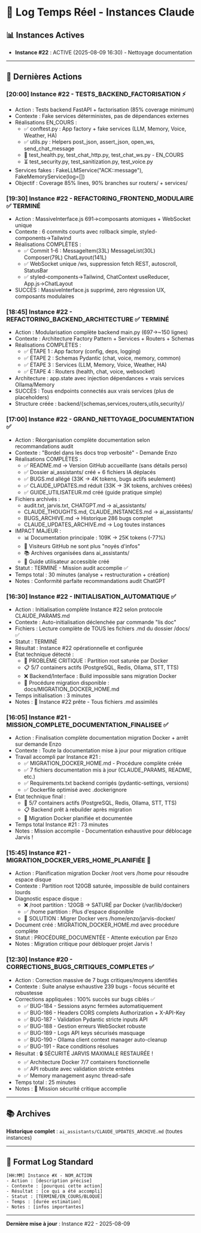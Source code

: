 # 📝 Log Temps Réel - Instances Claude

## 📊 Instances Actives
- **Instance #22** : ACTIVE (2025-08-09 16:30) - Nettoyage documentation

---

## 🔄 Dernières Actions

### [20:00] Instance #22 - TESTS_BACKEND_FACTORISATION ⚡
- Action : Tests backend FastAPI + factorisation (85% coverage minimum)
- Contexte : Fake services déterministes, pas de dépendances externes
- Réalisations EN_COURS :
  * ✅ conftest.py : App factory + fake services (LLM, Memory, Voice, Weather, HA)
  * ✅ utils.py : Helpers post_json, assert_json, open_ws, send_chat_message
  * 🔄 test_health.py, test_chat_http.py, test_chat_ws.py - EN_COURS
  * ⏳ test_security.py, test_sanitization.py, test_voice.py
- Services fakes : FakeLLMService("ACK::message"), FakeMemoryService(log=[])
- Objectif : Coverage 85% lines, 90% branches sur routers/ + services/

### [19:30] Instance #22 - REFACTORING_FRONTEND_MODULAIRE ✅ TERMINÉ  
- Action : MassiveInterface.js 691→composants atomiques + WebSocket unique
- Contexte : 6 commits courts avec rollback simple, styled-components→Tailwind
- Réalisations COMPLÈTES :
  * ✅ Commit 1-6 : MessageItem(33L) MessageList(30L) Composer(79L) ChatLayout(141L)
  * ✅ WebSocket unique /ws, suppression fetch REST, autoscroll, StatusBar
  * ✅ styled-components→Tailwind, ChatContext useReducer, App.js→ChatLayout
- SUCCÈS : MassiveInterface.js supprimé, zero régression UX, composants modulaires

### [18:45] Instance #22 - REFACTORING_BACKEND_ARCHITECTURE ✅ TERMINÉ
- Action : Modularisation complète backend main.py (697→~150 lignes) 
- Contexte : Architecture Factory Pattern + Services + Routers + Schemas
- Réalisations COMPLÈTES :
  * ✅ ÉTAPE 1 : App factory (config, deps, logging)
  * ✅ ÉTAPE 2 : Schemas Pydantic (chat, voice, memory, common) 
  * ✅ ÉTAPE 3 : Services (LLM, Memory, Voice, Weather, HA)
  * ✅ ÉTAPE 4 : Routers (health, chat, voice, websocket)
- Architecture : app.state avec injection dépendances + vrais services Ollama/Memory
- SUCCÈS : Tous endpoints connectés aux vrais services (plus de placeholders)
- Structure créée : backend/{schemas,services,routers,utils,security}/

### [17:00] Instance #22 - GRAND_NETTOYAGE_DOCUMENTATION ✅
- Action : Réorganisation complète documentation selon recommandations audit
- Contexte : "Bordel dans les docs trop verbosité" - Demande Enzo
- Réalisations COMPLÈTES :
  * ✅ README.md → Version GitHub accueillante (sans détails perso)  
  * ✅ Dossier ai_assistants/ créé + 6 fichiers IA déplacés
  * ✅ BUGS.md allégé (33K → 4K tokens, bugs actifs seulement)
  * ✅ CLAUDE_UPDATES.md réduit (33K → 3K tokens, archives créées)
  * ✅ GUIDE_UTILISATEUR.md créé (guide pratique simple)
- Fichiers archivés :
  * audit.txt, jarvis.txt, CHATGPT.md → ai_assistants/
  * CLAUDE_THOUGHTS.md, CLAUDE_INSTANCES.md → ai_assistants/
  * BUGS_ARCHIVE.md → Historique 286 bugs complet
  * CLAUDE_UPDATES_ARCHIVE.md → Log toutes instances
- IMPACT MAJEUR :
  * 📊 Documentation principale : 109K → 25K tokens (-77%)
  * 🎯 Visiteurs GitHub ne sont plus "noyés d'infos"
  * 📚 Archives organisées dans ai_assistants/
  * 👤 Guide utilisateur accessible créé
- Statut : TERMINÉ - Mission audit accomplie ✅
- Temps total : 30 minutes (analyse + restructuration + création)
- Notes : Conformité parfaite recommandations audit ChatGPT

### [16:30] Instance #22 - INITIALISATION_AUTOMATIQUE ✅
- Action : Initialisation complète Instance #22 selon protocole CLAUDE_PARAMS.md
- Contexte : Auto-initialisation déclenchée par commande "lis doc"
- Fichiers : Lecture complète de TOUS les fichiers .md du dossier /docs/ ✅
- Statut : TERMINÉ
- Résultat : Instance #22 opérationnelle et configurée
- État technique détecté :
  * 🚨 PROBLÈME CRITIQUE : Partition root saturée par Docker
  * 📋 5/7 containers actifs (PostgreSQL, Redis, Ollama, STT, TTS)
  * ❌ Backend/Interface : Build impossible sans migration Docker
  * 📄 Procédure migration disponible : docs/MIGRATION_DOCKER_HOME.md
- Temps initialisation : 3 minutes
- Notes : 🤖 Instance #22 prête - Tous fichiers .md assimilés

### [16:05] Instance #21 - MISSION_COMPLETE_DOCUMENTATION_FINALISEE ✅
- Action : Finalisation complète documentation migration Docker + arrêt sur demande Enzo
- Contexte : Toute la documentation mise à jour pour migration critique
- Travail accompli par Instance #21 :
  * ✅ MIGRATION_DOCKER_HOME.md - Procédure complète créée
  * ✅ 7 fichiers documentation mis à jour (CLAUDE_PARAMS, README, etc.)
  * ✅ Requirements.txt backend corrigés (pydantic-settings, versions)
  * ✅ Dockerfile optimisé avec .dockerignore
- État technique final :
  * 🎯 5/7 containers actifs (PostgreSQL, Redis, Ollama, STT, TTS)
  * 📋 Backend prêt à rebuilder après migration
  * 🚚 Migration Docker planifiée et documentée
- Temps total Instance #21 : 73 minutes
- Notes : Mission accomplie - Documentation exhaustive pour déblocage Jarvis !

### [15:45] Instance #21 - MIGRATION_DOCKER_VERS_HOME_PLANIFIÉE 🚚
- Action : Planification migration Docker /root vers /home pour résoudre espace disque
- Contexte : Partition root 120GB saturée, impossible de build containers lourds
- Diagnostic espace disque :
  * ❌ /root partition : 120GB → SATURÉ par Docker (/var/lib/docker)
  * ✅ /home partition : Plus d'espace disponible
  * 🎯 SOLUTION : Migrer Docker vers /home/enzo/jarvis-docker/
- Document créé : MIGRATION_DOCKER_HOME.md avec procédure complète
- Statut : PROCÉDURE_DOCUMENTÉE - Attente exécution par Enzo
- Notes : Migration critique pour débloquer projet Jarvis !

### [12:30] Instance #20 - CORRECTIONS_BUGS_CRITIQUES_COMPLETES ✅
- Action : Correction massive de 7 bugs critiques/moyens identifiés
- Contexte : Suite analyse exhaustive 239 bugs - focus sécurité et robustesse
- Corrections appliquées : 100% succès sur bugs ciblés ✅
  * ✅ BUG-184 - Sessions async fermées automatiquement
  * ✅ BUG-186 - Headers CORS complets Authorization + X-API-Key
  * ✅ BUG-187 - Validation Pydantic stricte inputs API
  * ✅ BUG-188 - Gestion erreurs WebSocket robuste
  * ✅ BUG-189 - Logs API keys sécurisés masquage
  * ✅ BUG-190 - Ollama client context manager auto-cleanup
  * ✅ BUG-191 - Race conditions résolues
- Résultat : 🔒 SÉCURITÉ JARVIS MAXIMALE RESTAURÉE !
  * ✅ Architecture Docker 7/7 containers fonctionnelle
  * ✅ API robuste avec validation stricte entrées
  * ✅ Memory management async thread-safe
- Temps total : 25 minutes
- Notes : 🎯 Mission sécurité critique accomplie

---

## 📚 Archives

**Historique complet** : `ai_assistants/CLAUDE_UPDATES_ARCHIVE.md` (toutes instances)

---

## 🔧 Format Log Standard

```
[HH:MM] Instance #X - NOM_ACTION
- Action : [description précise]
- Contexte : [pourquoi cette action] 
- Résultat : [ce qui a été accompli]
- Statut : [TERMINÉ/EN_COURS/BLOQUÉ]
- Temps : [durée estimation]
- Notes : [infos importantes]
```

---

**Dernière mise à jour** : Instance #22 - 2025-08-09